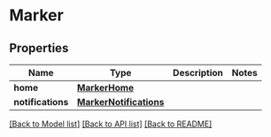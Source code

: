 # Marker

## Properties
Name | Type | Description | Notes
------------ | ------------- | ------------- | -------------
**home** | [**MarkerHome**](MarkerHome.md) |  | 
**notifications** | [**MarkerNotifications**](MarkerNotifications.md) |  | 

[[Back to Model list]](../README.md#documentation-for-models) [[Back to API list]](../README.md#documentation-for-api-endpoints) [[Back to README]](../README.md)

